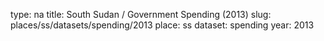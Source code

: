 type: na
title: South Sudan / Government Spending (2013)
slug: places/ss/datasets/spending/2013
place: ss
dataset: spending
year: 2013
